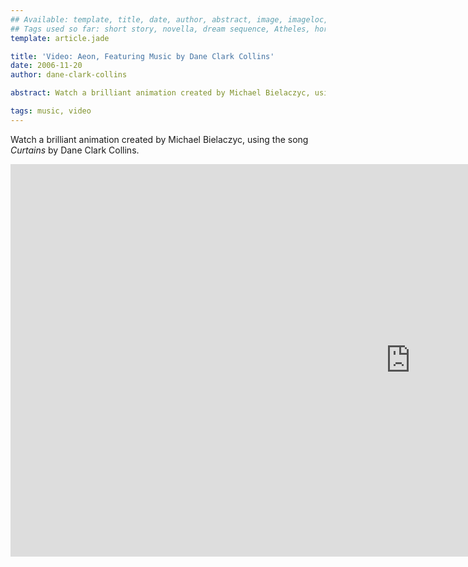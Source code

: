 ```yaml
---
## Available: template, title, date, author, abstract, image, imageloc, tags
## Tags used so far: short story, novella, dream sequence, Atheles, horror, fantasy, dark fantasy, free,gaming, writing craft, fan convention, art, travel, philosophy, music, video
template: article.jade

title: 'Video: Aeon, Featuring Music by Dane Clark Collins'
date: 2006-11-20
author: dane-clark-collins

abstract: Watch a brilliant animation created by Michael Bielaczyc, using the original song Curtains by Dane Clark Collins.

tags: music, video
---
```


Watch a brilliant animation created by Michael Bielaczyc, using the song _Curtains_ by Dane Clark Collins.

<span class="more"></span>

<div class="flex-video">
  <iframe width="1280" height="628" src="https://www.youtube.com/embed/E0owcYbAsqY" frameborder="0" allowfullscreen></iframe>
</div>